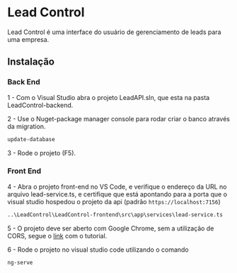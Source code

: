 # Lead Control

Lead Control é uma interface do usuário de gerenciamento de leads para uma empresa.

## Instalação

### Back End
1 - Com o Visual Studio abra o projeto LeadAPI.sln, que esta na pasta LeadControl-backend.

2 - Use o Nuget-package manager console para rodar criar o banco através da migration.

```bash
update-database
```
3 - Rode o projeto (F5).

### Front End
4 - Abra o projeto front-end no VS Code, e verifique o endereço da URL no arquivo lead-service.ts, e certifique que está apontando para a porta que o visual studio hospedou o projeto da api (padrão ```https://localhost:7156```)

```bash
..\LeadControl\LeadControl-frontend\src\app\services\lead-service.ts
```
5 - O projeto deve ser aberto com Google Chrome, sem a utilização de CORS, segue o [link](https://alfilatov.com/posts/run-chrome-without-cors/) com o tutorial. 

6 - Rode o projeto no visual studio code utilizando o comando
```bash
ng-serve
```

